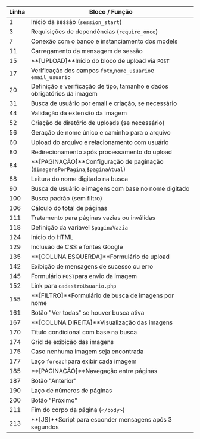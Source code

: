 | Linha | Bloco / Função                                                                        |
| ----- | --------------------------------------------------------------------------------------- |
| 1     | Início da sessão (`session_start`)                                                  |
| 3     | Requisições de dependências (`require_once`)                                       |
| 7     | Conexão com o banco e instanciamento dos models                                        |
| 11    | Carregamento da mensagem de sessão                                                     |
| 15    | **[UPLOAD]**Início do bloco de upload via `POST`                                     |
| 17    | Verificação dos campos `foto`,`nome_usuario`e `email_usuario`                   |
| 20    | Definição e verificação de tipo, tamanho e dados obrigatórios da imagem            |
| 31    | Busca de usuário por email e criação, se necessário                                 |
| 44    | Validação da extensão da imagem                                                      |
| 52    | Criação de diretório de uploads (se necessário)                                     |
| 56    | Geração de nome único e caminho para o arquivo                                       |
| 60    | Upload do arquivo e relacionamento com usuário                                         |
| 80    | Redirecionamento após processamento do upload                                          |
| 84    | **[PAGINAÇÃO]**Configuração de paginação (`$imagensPorPagina`,`$paginaAtual`) |
| 88    | Leitura do nome digitado na busca                                                       |
| 90    | Busca de usuário e imagens com base no nome digitado                                   |
| 100   | Busca padrão (sem filtro)                                                              |
| 106   | Cálculo do total de páginas                                                           |
| 111   | Tratamento para páginas vazias ou inválidas                                           |
| 118   | Definição da variável `$paginaVazia`                                               |
| 124   | Início do HTML                                                                         |
| 129   | Inclusão de CSS e fontes Google                                                        |
| 135   | **[COLUNA ESQUERDA]**Formulário de upload                                              |
| 142   | Exibição de mensagens de sucesso ou erro                                              |
| 145   | Formulário `POST`para envio da imagem                                                |
| 152   | Link para `cadastroUsuario.php`                                                       |
| 155   | **[FILTRO]**Formulário de busca de imagens por nome                                    |
| 161   | Botão "Ver todas" se houver busca ativa                                                |
| 167   | **[COLUNA DIREITA]**Visualização das imagens                                          |
| 170   | Título condicional com base na busca                                                   |
| 174   | Grid de exibição das imagens                                                          |
| 175   | Caso nenhuma imagem seja encontrada                                                     |
| 177   | Laço `foreach`para exibir cada imagem                                                |
| 185   | **[PAGINAÇÃO]**Navegação entre páginas                                             |
| 187   | Botão "Anterior"                                                                       |
| 190   | Laço de números de páginas                                                           |
| 200   | Botão "Próximo"                                                                       |
| 211   | Fim do corpo da página (`</body>`)                                                   |
| 213   | **[JS]**Script para esconder mensagens após 3 segundos                                 |
